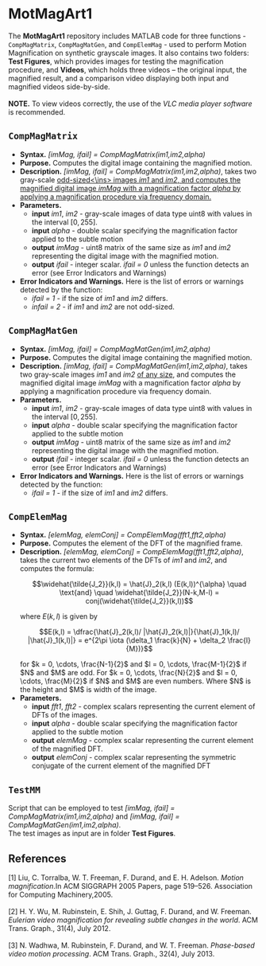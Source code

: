 # MotMagArt1
The **MotMagArt1** repository includes MATLAB code for three functions - `CompMagMatrix`, `CompMagMatGen`, and `CompElemMag` - used to perform Motion Magnification on synthetic grayscale images. 
It also contains two folders: **Test Figures**, which provides images for testing the magnification procedure, and **Videos**, which holds three videos – the original input, the magnified result, 
and a comparison video displaying both input and magnified videos side-by-side.</br></br>
**NOTE.** To view videos correctly, the use of the *VLC media player software* is recommended.

## `CompMagMatrix`
- **Syntax.** *[imMag, ifail] = CompMagMatrix(im1,im2,alpha)*
- **Purpose.** Computes the digital image containing the magnified motion.
- **Description.** *[imMag, ifail] = CompMagMatrix(im1,im2,alpha)*, takes two gray-scale <ins>odd-sized<\ins> images *im1* and *im2*, and computes the magnified digital image *imMag* with a magnification factor *alpha* by 
                    applying a magnification procedure via frequency domain.
- **Parameters.**
    - **input** *im1*, *im2* - gray-scale images of data type uint8 with values in the interval $[0,255]$.
    - **input** *alpha* - double scalar specifying the magnification factor applied to the subtle motion
    - **output** *imMag* - uint8 matrix of the same size as *im1* and *im2* representing the digital image with the magnified motion.
    - **output** *ifail* - integer scalar. *ifail = 0* unless the function detects an error (see Error Indicators and Warnings)
- **Error Indicators and Warnings.** Here is the list of errors or warnings detected by the function:
    - *ifail = 1* - if the size of *im1* and *im2* differs.
    - *infail = 2* - if *im1* and *im2* are not odd-sized.

## `CompMagMatGen`
- **Syntax.** *[imMag, ifail] = CompMagMatGen(im1,im2,alpha)*
- **Purpose.** Computes the digital image containing the magnified motion.
- **Description.** *[imMag, ifail] = CompMagMatGen(im1,im2,alpha)*, takes two gray-scale images *im1* and *im2* <ins>of any size</ins>, and computes the magnified digital image *imMag* with a magnification factor 
                   *alpha* by applying a magnification procedure via frequency domain.
- **Parameters.**
    - **input** *im1*, *im2* - gray-scale images of data type uint8 with values in the interval $[0,255]$.
    - **input** *alpha* - double scalar specifying the magnification factor applied to the subtle motion
    - **output** *imMag* - uint8 matrix of the same size as *im1* and *im2* representing the digital image with the magnified motion.
    - **output** *ifail* - integer scalar. *ifail = 0* unless the function detects an error (see Error Indicators and Warnings)
- **Error Indicators and Warnings.** Here is the list of errors or warnings detected by the function:
    - *ifail = 1* - if the size of *im1* and *im2* differs.

## `CompElemMag`
- **Syntax.** *[elemMag, elemConj] = CompElemMag(fft1,fft2,alpha)*
- **Purpose.** Computes the element of the DFT of the magnified frame.
- **Description.** *[elemMag, elemConj] = CompElemMag(fft1,fft2,alpha)*, takes the current two elements of the DFTs of *im1* and *im2*, and computes the formula:
                  <p align="center"> $$\widehat{\tilde{J_2}}(k,l) = \hat{J}_2(k,l) (E(k,l))^{\alpha} \quad \text{and} \quad \widehat{\tilde{J_2}}(N-k,M-l) = conj(\widehat{\tilde{J_2}}(k,l))$$</p>
  where $E(k,l)$ is given by
  <p align="center">$$E(k,l) = \dfrac{\hat{J}_2(k,l)/ |\hat{J}_2(k,l)|}{\hat{J}_1(k,l)/ |\hat{J}_1(k,l)|} = e^{2\pi \iota (\delta_1 \frac{k}{N} + \delta_2 \frac{l}{M})}$$</p>
  for $k = 0, \cdots, \frac{N-1}{2}$ and $l = 0, \cdots,  \frac{M-1}{2}$ if $N$ and $M$ are odd. For $k = 0, \cdots, \frac{N}{2}$ and $l = 0, \cdots,  \frac{M}{2}$ if $N$ and $M$ are even numbers. Where $N$ is the height and $M$ is width of the image.
- **Parameters.**
    - **input** *fft1*, *fft2* - complex scalars representing the current element of DFTs of the images.
    - **input** *alpha* - double scalar specifying the magnification factor applied to the subtle motion
    - **output** *elemMag* - complex scalar representing the current element of the magnified DFT.
    - **output** *elemConj* - complex scalar representing the symmetric conjugate of the current element of the magnified DFT

## `TestMM`
Script that can be employed to test *[imMag, ifail] = CompMagMatrix(im1,im2,alpha)* and *[imMag, ifail] = CompMagMatGen(im1,im2,alpha)*.</br> The test images as input are in folder **Test Figures**.

## References
[1] Liu, C. Torralba, W. T. Freeman, F. Durand, and E. H. Adelson. *Motion magnification*.In ACM SIGGRAPH 2005 Papers, page 519–526. Association for Computing 
    Machinery,2005. </br></br>
[2] H. Y. Wu, M. Rubinstein, E. Shih, J. Guttag, F. Durand, and W. Freeman. *Eulerian video magnification for revealing subtle changes in the world*. ACM Trans. 
    Graph., 31(4), July 2012. </br></br>
[3] N. Wadhwa, M. Rubinstein, F. Durand, and W. T. Freeman. *Phase-based video motion processing*. ACM Trans. Graph., 32(4), July 2013.
